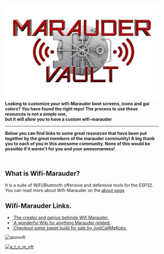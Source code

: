 ![Header](Images/mainheader.png)
<br>
 <b>Looking to customize your wifi-Marauder boot screens, icons and gui colors? You have found the right repo! The process to use these resources is not a simple one, 
<br>
 but it will allow you to have a custom wifi-marauder</b>
 <hr>

<b>Below you can find links to some great resources that have been put together by the great members of the marauder community!
A big thank you to each of you in this awesome community. None of this would be possible if it weren't for you and your awesomeness!</b>

<br>

## What is Wifi-Marauder?
It is a suite of WiFi/Bluetooth offensive and defensive tools for the ESP32. You can read more about Wifi-Marauder on the <a href="https://github.com/djsime1/awesome-flipperzero">about page</a>.


## Wifi-Marauder Links.
* [`The creator and genius behinde Wifi Marauder.](https://github.com/justcallmekoko/ESP32Marauder)
* [`A wonderful Wiki for anything Marauder related.](https://github.com/justcallmekoko/ESP32Marauder/wiki)
* [`Checkout some sweet build for sale by JustCallMeKoko.](https://www.tindie.com/stores/justcallmekoko/)



<p align="left"> <img src="https://komarev.com/ghpvc/?username=atomnft&label=Profile%20views&color=0e75b6&style=flat" alt="atomnft" /> </p>

<p align="left"> <a href="https://twitter.com/a_t_o_m_nft" target="blank"><img src="https://img.shields.io/twitter/follow/a_t_o_m_nft?logo=twitter&style=for-the-badge" alt="a_t_o_m_nft" /></a> </p>

